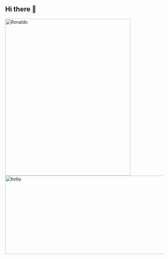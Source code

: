 ## Hi there 👋

<!--
**sahalashter/sahalashter** is a ✨ _special_ ✨ repository because its `README.md` (this file) appears on your GitHub profile.

Here are some ideas to get you started:

- 🔭 I’m currently working on ...
- 🌱 I’m currently learning ...
- 👯 I’m looking to collaborate on ...
- 🤔 I’m looking for help with ...
- 💬 Ask me about ...
- 📫 How to reach me: ...
- 😄 Pronouns: ...
- ⚡ Fun fact: ...
-->
<img src="https://media.giphy.com/media/v1.Y2lkPWVjZjA1ZTQ3NmI4MW8wNTRqMHFiamF4cGpzZmt6ODVmM3J5aDFlbXgzbXAyejV3ZSZlcD12MV9naWZzX3JlbGF0ZWQmY3Q9Zw/13VyVg3ZMtziGk/giphy.gif" alt="Ronaldo" width="400" height="500" align="left">
<img src="https://media3.giphy.com/media/v1.Y2lkPTc5MGI3NjExODZ4MzNkNGpjZGs5cTU3M2lndTdxejlqcXptbnU5YXY5bW9tZzZyOCZlcD12MV9pbnRlcm5hbF9naWZfYnlfaWQmY3Q9Zw/mSmfiPMWBIoug0Vks7/giphy.gif" alt="boby" width="650" height="250" align="right">
